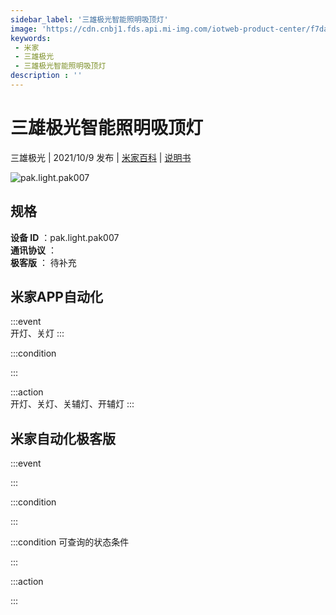 ```yaml
---
sidebar_label: '三雄极光智能照明吸顶灯'
image: 'https://cdn.cnbj1.fds.api.mi-img.com/iotweb-product-center/f7da042e40b704a741ab0f599a8474bf_1631605464965.png?GalaxyAccessKeyId=AKVGLQWBOVIRQ3XLEW&Expires=9223372036854775807&Signature=JsRzz7DtOs+8j87a1bZ3kHCqLfo='
keywords: 
 - 米家
 - 三雄极光
 - 三雄极光智能照明吸顶灯
description : ''
---
```

# 三雄极光智能照明吸顶灯

三雄极光 | 2021/10/9 发布 | [米家百科](https://home.mi.com/webapp/content/baike/product/index.html?model=pak.light.pak007) | [说明书](https://home.mi.com/views/introduction.html?model=pak.light.pak007&region=cn)

![pak.light.pak007](https://cdn.cnbj1.fds.api.mi-img.com/iotweb-product-center/f7da042e40b704a741ab0f599a8474bf_1631605464965.png?GalaxyAccessKeyId=AKVGLQWBOVIRQ3XLEW&Expires=9223372036854775807&Signature=JsRzz7DtOs+8j87a1bZ3kHCqLfo=)

## 规格  
> 
**设备 ID** ：pak.light.pak007  
**通讯协议** ：  
**极客版**  ： 待补充 


## 米家APP自动化  

:::event  
开灯、关灯
:::

:::condition  

:::

:::action   
开灯、关灯、关辅灯、开辅灯
:::

## 米家自动化极客版  

:::event  

:::

:::condition  

:::

:::condition 可查询的状态条件  

:::

:::action  

:::

        
